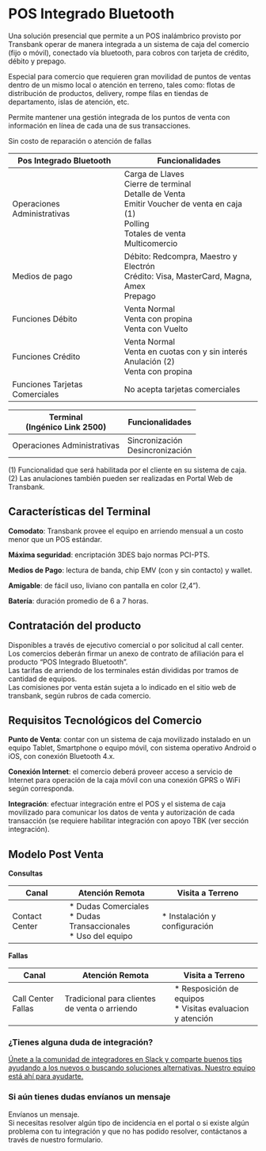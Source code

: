 # POS Integrado Bluetooth

<div class="pos-title-nav">
  <div tbk-link='/documentacion/pos-bluetooth' tbk-link-name='Documentación'></div>
</div>

Una solución presencial que permite a un POS inalámbrico provisto por Transbank operar de manera integrada a un sistema de caja del comercio (fijo o móvil), conectado vía bluetooth, para cobros con tarjeta de crédito, débito y prepago.

Especial para comercio que requieren gran movilidad de puntos de ventas dentro de un mismo local o atención en terreno, tales como: flotas de distribución de productos, delivery,  rompe filas en tiendas de departamento, islas de atención, etc. 

Permite mantener una gestión integrada de los puntos de venta con información en línea de cada una de sus transacciones.

Sin costo de reparación o atención de fallas

Pos Integrado Bluetooth         | Funcionalidades
-------                         | -------
Operaciones Administrativas     | Carga de Llaves <br>Cierre de terminal <br>Detalle de Venta <br>Emitir Voucher de venta en caja (1) <br>Polling <br>Totales de venta <br>Multicomercio
Medios de pago                  | Débito: Redcompra, Maestro y Electrón<br>Crédito: Visa, MasterCard, Magna, Amex<br>Prepago
Funciones Débito                | Venta Normal<br>Venta con propina<br>Venta con Vuelto 
Funciones Crédito               | Venta Normal<br>Venta en cuotas con y sin interés<br>Anulación (2)<br>Venta con propina
Funciones Tarjetas Comerciales  | No acepta tarjetas comerciales


Terminal<br> (Ingénico Link 2500)   | Funcionalidades
-------                             | -------
Operaciones Administrativas         | Sincronización<br>Desincronización

(1) Funcionalidad que será habilitada por el cliente en su sistema de caja.
(2) Las anulaciones también pueden ser realizadas en Portal Web de Transbank.

## Características del Terminal

**Comodato**: Transbank provee el equipo en arriendo mensual a un costo menor que un POS estándar.

**Máxima seguridad**: encriptación 3DES bajo normas PCI-PTS.

**Medios de Pago**:  lectura de banda, chip EMV (con y sin contacto) y wallet.

**Amigable**: de fácil uso, liviano con pantalla en color (2,4”).

**Batería**: duración promedio de 6 a 7 horas.


## Contratación del producto

Disponibles a través de ejecutivo comercial o por solicitud al  call center.  
Los comercios deberán firmar un anexo de contrato de afiliación para el producto “POS Integrado Bluetooth”.  
Las tarifas de arriendo de los terminales están divididas por tramos de cantidad de equipos.  
Las comisiones por venta están sujeta a lo indicado en el sitio web de transbank, según rubros de cada comercio.



## Requisitos Tecnológicos del Comercio

**Punto de Venta**: contar con un sistema de caja movilizado instalado en un equipo Tablet, Smartphone o equipo móvil, con sistema operativo Android o iOS, con conexión Bluetooth 4.x.

**Conexión Internet**: el comercio deberá proveer acceso a servicio de Internet para operación de la caja móvil con una conexión GPRS o WiFi según corresponda.

**Integración**: efectuar integración entre el POS y el sistema de caja movilizado para comunicar los datos de venta y autorización de cada transacción (se requiere habilitar integración con apoyo TBK (ver sección integración).

## Modelo Post Venta 

**Consultas**

Canal   | Atención Remota   | Visita a Terreno
------- | -------           | -------
Contact Center | * Dudas Comerciales<br>* Dudas Transaccionales<br>* Uso del equipo | * Instalación y configuración

**Fallas**

Canal   | Atención Remota   | Visita a Terreno
------- | -------           | -------
Call Center Fallas | Tradicional para clientes de venta o arriendo | * Resposición de equipos<br>* Visitas evaluacion y atención


<div class="container slate">
  <div class='slate-after-footer'>
    <div class='row d-flex align-items-stretch'>
      <div class='col-12 col-lg-6'>
        <h3 class='toc-ignore fo-size-22 text-center'>¿Tienes alguna duda de integración?</h3>
        <a href='https://join-transbankdevelopers-slack.herokuapp.com/' target='_blank'>
          <div class='td_block_gray'>
            <img src="https://p9.zdassets.com/hc/theme_assets/138842/200037786/logo.png" alt="" >
            <div class='td_pa-txt'>
              Únete a la comunidad de integradores en Slack y comparte buenos tips ayudando a los nuevos o buscando soluciones alternativas. Nuestro equipo está ahí para ayudarte.
            </div>
          </div>
        </a>
      </div>
      <div class='mt-3 mt-lg-0 col-12 col-lg-6'>
        <h3 class='toc-ignore fo-size-22 text-center'>Si aún tienes dudas envíanos un mensaje</h3>
        <a class="pointer magenta" data-toggle='modal' data-target='#modalContactForm'>
          <div class='td_block_gray'>
            <div class="fo-size-20 text-center sub-title_bloq"><i class="fas fa-envelope"></i> Envíanos un mensaje.</div>
            <div class='td_pa-txt'>
              Si necesitas resolver algún tipo de incidencia en el portal o si existe algún problema con tu integración y  que no has podido resolver, contáctanos a través de nuestro formulario.
            </div>
          </div>
        </a>
      </div>
    </div>
  </div>
</div>
